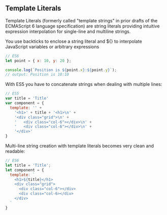 ## Template Literals

Template Literals (formerly called "template strings" in prior drafts of the ECMAScript 6 language specification) are string literals providing intuitive expression interpolation for single-line and multiline strings. 

You use backticks to enclose a string literal and ${} to interpolate JavaScript variables or arbitrary expressions

```js
// ES6
let point = { x: 10, y: 20 };

console.log(`Position is ${point.x}:${point.y}`);
// output: Position is 10:10
```

With ES5 you have to concatenate strings when dealing with multiple lines:

```js
// ES5
var title = 'Title'
var component = {
  template: '' + 
    '<h1>' + title + '<h1>\n' +
    '<div class="grid">\n' +
    '   <div class="col-6"></div>\n' +
    '   <div class="col-6"></div>\n' +
    '</div>'
}
```

Multi-line string creation with template literals becomes very clean and readable:

```js
// ES6
let title = 'Title';
let component = {
  template: `
    <h1>${title}</h1>
    <div class="grid">
      <div class="col-6"></div>
      <div class="col-6></div>
    </div>
  `
}
```
